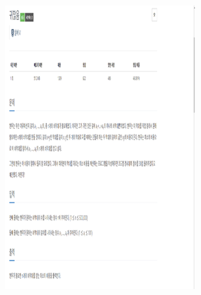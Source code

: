 <img src="./KakaoTalk_20220119_170936273.png" width="1463px" height="754px" title="px(픽셀) 크기 설정" alt="Baekjoon"></img>
